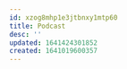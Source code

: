 ```yaml
---
id: xzog8mhp1e3jtbnxy1mtp60
title: Podcast
desc: ''
updated: 1641424301852
created: 1641019600357
---
```



